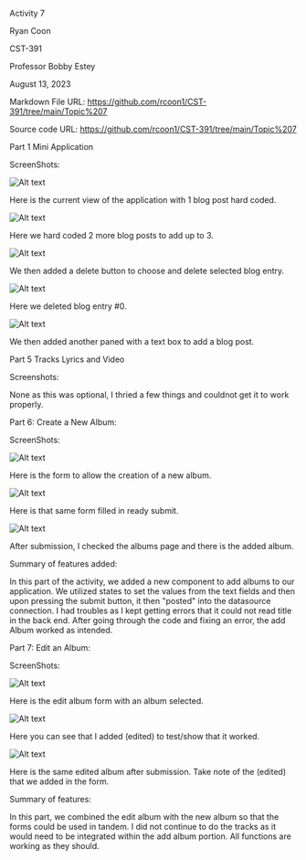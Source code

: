Activity 7

Ryan Coon

CST-391

Professor Bobby Estey

August 13, 2023

Markdown File URL: https://github.com/rcoon1/CST-391/tree/main/Topic%207

Source code URL: https://github.com/rcoon1/CST-391/tree/main/Topic%207

Part 1 Mini Application

ScreenShots:

![Alt text](<Screenshot 2023-08-09 at 8.19.43 PM.png>)

Here is the current view of the application with 1 blog post hard coded.

![Alt text](<Screenshot 2023-08-09 at 8.22.38 PM.png>)

Here we hard coded 2 more blog posts to add up to 3.

![Alt text](<Screenshot 2023-08-09 at 8.24.25 PM.png>)

We then added a delete button to choose and delete selected blog entry.

![Alt text](<Screenshot 2023-08-09 at 8.28.17 PM.png>)

Here we deleted blog entry #0.

![Alt text](<Screenshot 2023-08-09 at 8.44.58 PM.png>)

We then added another paned with a text box to add a blog post.

Part 5 Tracks Lyrics and Video

Screenshots:

None as this was optional, I thried a few things and couldnot get it to work properly.

Part 6: Create a New Album:

ScreenShots:

![Alt text](<Screenshot 2023-08-13 at 1.31.49 PM.png>)

Here is the form to allow the creation of a new album.

![Alt text](<Screenshot 2023-08-13 at 1.32.52 PM.png>)

Here is that same form filled in ready submit.

![Alt text](<Screenshot 2023-08-13 at 1.33.04 PM.png>)

After submission, I checked the albums page and there is the added album.

Summary of features added:

In this part of the activity, we added a new component to add albums to our application. We utilized states to set the values from the text fields and then upon pressing the submit button, it then "posted" into the datasource connection. I had troubles as I kept getting errors that it could not read title in the back end. After going through the code and fixing an error, the add Album worked as intended.

Part 7: Edit an Album:

ScreenShots:

![Alt text](<Screenshot 2023-08-13 at 1.33.04 PM-1.png>)

Here is the edit album form with an album selected.

![Alt text](<Screenshot 2023-08-13 at 1.40.31 PM.png>)

Here you can see that I added (edited) to test/show that it worked.

![Alt text](<Screenshot 2023-08-13 at 1.40.47 PM.png>)

Here is the same edited album after submission. Take note of the (edited) that we added in the form.

Summary of features:

In this part, we combined the edit album with the new album so that the forms could be used in tandem. I did not continue to do the tracks as it would need to be integrated within the add album portion. All functions are working as they should.